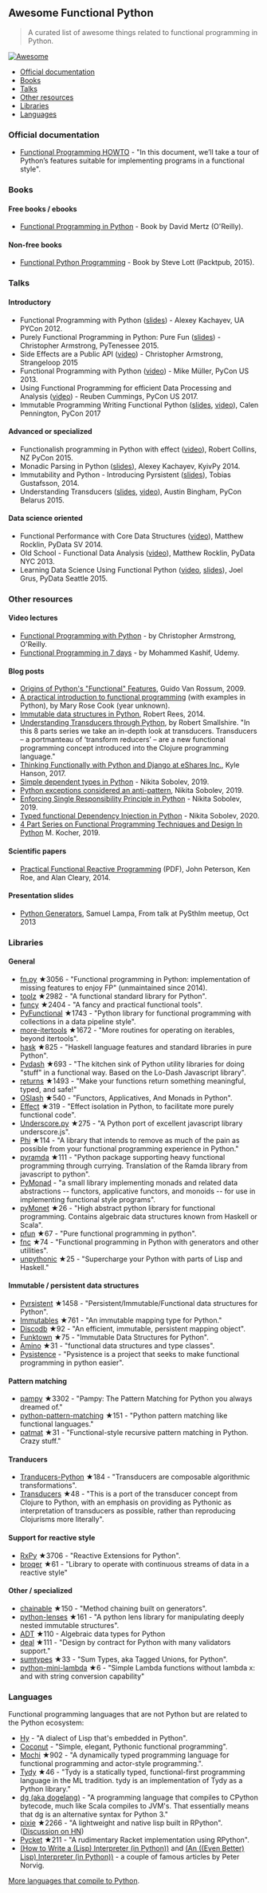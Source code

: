 ## Awesome Functional Python

> A curated list of awesome things related to functional programming in Python.

[![Awesome](https://awesome.re/badge.svg)](https://awesome.re)


- [Official documentation](#official-documentation)
- [Books](#books)
- [Talks](#talks)
- [Other resources](#other-resources)
- [Libraries](#libraries)
- [Languages](#languages)


### Official documentation

- [Functional Programming HOWTO](https://docs.python.org/3/howto/functional.html) - "In this document, we’ll take a tour of Python’s features suitable for implementing programs in a functional style".


### Books

#### Free books / ebooks

- [Functional Programming in Python](http://www.oreilly.com/programming/free/files/functional-programming-python.pdf) - Book by David Mertz (O'Reilly).

#### Non-free books

- [Functional Python Programming](https://www.packtpub.com/application-development/functional-python-programming) - Book by Steve Lott (Packtpub, 2015).

### Talks

#### Introductory

- Functional Programming with Python ([slides](http://kachayev.github.io/talks/uapycon2012/)) - Alexey Kachayev, UA PYCon 2012.
- Purely Functional Programming in Python: Pure Fun ([slides](https://speakerdeck.com/radix/purely-functional-programming-in-python-pure-fun)) - Christopher Armstrong, PyTenessee 2015.
- Side Effects are a Public API ([video](https://www.youtube.com/watch?v=D37dc9EoFus)) - Christopher Armstrong, Strangeloop 2015
- Functional Programming with Python ([video](https://www.youtube.com/watch?v=Ta1bAMOMFOI)) - Mike Müller, PyCon US 2013.
- Using Functional Programming for efficient Data Processing and Analysis ([video](https://www.youtube.com/watch?v=9kDUTJahXBM)) - Reuben Cummings, PyCon US 2017.
- Immutable Programming Writing Functional Python ([slides](https://speakerdeck.com/pycon2017/calen-pennington-immutable-programming-writing-functional-python), [video](https://www.youtube.com/watch?v=_OLEVvjrIj8)), Calen Pennington, PyCon 2017

#### Advanced or specialized

- Functionalish programming in Python with effect ([video](https://www.youtube.com/watch?v=fM5d_2BS6FY)), Robert Collins, NZ PyCon 2015.
- Monadic Parsing in Python ([slides](https://speakerdeck.com/kachayev/monadic-parsing-in-python)), Alexey Kachayev, KyivPy 2014.
- Immutability and Python - Introducing Pyrsistent ([slides](http://slides.com/tobiasgustafsson/immutability-and-python)), Tobias Gustafsson, 2014.
- Understanding Transducers ([slides](http://www.slideshare.net/alinadolgikh/austin-bingham-transducers-in-python), [video](https://www.youtube.com/watch?v=z_cmmbRQXh4)), Austin Bingham, PyCon Belarus 2015.

#### Data science oriented

- Functional Performance with Core Data Structures ([video](https://www.youtube.com/watch?v=PpBK4zIaFLE)), Matthew Rocklin, PyData SV 2014.
- Old School - Functional Data Analysis ([video](https://vimeo.com/80096814)), Matthew Rocklin, PyData NYC 2013.
- Learning Data Science Using Functional Python ([video](https://www.youtube.com/watch?v=ThS4juptJjQ), [slides](https://docs.google.com/presentation/d/1eI60SL3UxtWfr9ktrv48-pcIkk4S7JiDmeXGCyyGhCs)), Joel Grus, PyData Seattle 2015.

### Other resources

#### Video lectures

- [Functional Programming with Python](http://shop.oreilly.com/product/0636920042778.do) - by Christopher Armstrong, O'Reilly.
- [Functional Programming in 7 days](https://www.udemy.com/functional-programming-in-7-days/) - by Mohammed Kashif, Udemy.

#### Blog posts

- [Origins of Python's "Functional" Features](http://python-history.blogspot.fr/2009/04/origins-of-pythons-functional-features.html), Guido Van Rossum, 2009.
- [A practical introduction to functional programming](https://maryrosecook.com/blog/post/a-practical-introduction-to-functional-programming) (with examples in Python), by Mary Rose Cook (year unknown).
- [Immutable data structures in Python](https://www.theguardian.com/info/developer-blog/2014/oct/21/immutable-data-structures-in-python), Robert Rees, 2014.
- [Understanding Transducers through Python](http://sixty-north.com/blog/series/understanding-transducers-through-python), by Robert Smallshire. "In this 8 parts series we take an in-depth look at transducers. Transducers – a portmanteau of ‘transform reducers’ – are a new functional programming concept introduced into the Clojure programming language."
- [Thinking Functionally with Python and Django at eShares Inc.](https://medium.com/@hansonkd/thinking-functionally-with-python-and-django-4127e3ace6e9#.own6sie8s), Kyle Hanson, 2017.
- [Simple dependent types in Python](https://sobolevn.me/2019/01/simple-dependent-types-in-python) - Nikita Sobolev, 2019.
- [Python exceptions considered an anti-pattern](https://sobolevn.me/2019/02/python-exceptions-considered-an-antipattern), Nikita Sobolev, 2019.
- [Enforcing Single Responsibility Principle in Python](https://sobolevn.me/2019/03/enforcing-srp) - Nikita Sobolev, 2019.
- [Typed functional Dependency Injection in Python](https://sobolevn.me/2020/02/typed-functional-dependency-injection) - Nikita Sobolev, 2020.
- [4 Part Series on Functional Programming Techniques and Design In Python](https://mpkocher.github.io/2019/03/01/Functional-Programming-Techniques-In-Python-Series/) M. Kocher, 2019.

#### Scientific papers

- [Practical Functional Reactive Programming](http://www.cs.jhu.edu/~roe/padl2014.pdf) (PDF), John Peterson, Ken Roe, and Alan Cleary, 2014.

#### Presentation slides

- [Python Generators](https://www.slideshare.net/SamuelLampa/py-sthlmmeetup15-pythongenerators), Samuel Lampa, From talk at PySthlm meetup, Oct 2013


### Libraries

#### General

- [fn.py](https://github.com/kachayev/fn.py) ★3056 - "Functional programming in Python: implementation of missing features to enjoy FP" (unmaintained since 2014).
- [toolz](https://github.com/pytoolz/toolz) ★2982 - "A functional standard library for Python".
- [funcy](https://github.com/suor/funcy) ★2404 - "A fancy and practical functional tools".
- [PyFunctional](https://github.com/EntilZha/PyFunctional) ★1743 - "Python library for functional programming with collections in a data pipeline style".
- [more-itertools](https://github.com/erikrose/more-itertools) ★1672 - "More routines for operating on iterables, beyond itertools".
- [hask](https://github.com/billpmurphy/hask) ★825 - "Haskell language features and standard libraries in pure Python".
- [Pydash](https://github.com/dgilland/pydash) ★693 - "The kitchen sink of Python utility libraries for doing "stuff" in a functional way. Based on the Lo-Dash Javascript library".
- [returns](https://github.com/dry-python/returns) ★1493 - "Make your functions return something meaningful, typed, and safe!"
- [OSlash](https://github.com/dbrattli/oslash) ★540 - "Functors, Applicatives, And Monads in Python".
- [Effect](https://github.com/python-effect/effect) ★319 - "Effect isolation in Python, to facilitate more purely functional code".
- [Underscore.py](https://github.com/serkanyersen/underscore.py) ★275 - "A Python port of excellent javascript library underscore.js".
- [Phi](https://github.com/cgarciae/phi) ★114 - "A library that intends to remove as much of the pain as possible from your functional programming experience in Python."
- [pyramda](https://github.com/jackfirth/pyramda) ★111 - "Python package supporting heavy functional programming through currying. Translation of the Ramda library from javascript to python".
- [PyMonad](https://bitbucket.org/jason_delaat/pymonad) - "a small library implementing monads and related data abstractions -- functors, applicative functors, and monoids -- for use in implementing functional style programs".
- [pyMonet](https://github.com/przemyslawjanpietrzak/pyMonet) ★26 - "High abstract python library for functional programming. Contains algebraic data structures known from Haskell or Scala".
- [pfun](https://github.com/suned/pfun) ★67 - "Pure functional programming in python".
- [fnc](https://github.com/dgilland/fnc) ★74 - "Functional programming in Python with generators and other utilities".
- [unpythonic](https://github.com/Technologicat/unpythonic) ★25 - "Supercharge your Python with parts of Lisp and Haskell."

#### Immutable / persistent data structures

- [Pyrsistent](https://github.com/tobgu/pyrsistent) ★1458 - "Persistent/Immutable/Functional data structures for Python".
- [Immutables](https://github.com/MagicStack/immutables) ★761 - "An immutable mapping type for Python."
- [Discodb](https://github.com/discoproject/discodb) ★92 - "An efficient, immutable, persistent mapping object".
- [Funktown](https://github.com/zhemao/funktown) ★75 - "Immutable Data Structures for Python".
- [Amino](https://github.com/tek/amino) ★31 - "functional data structures and type classes".
- [Pysistence](https://pythonhosted.org/pysistence/) - "Pysistence is a project that seeks to make functional programming in python easier".

#### Pattern matching

- [pampy](https://github.com/santinic/pampy) ★3302 - "Pampy: The Pattern Matching for Python you always dreamed of."
- [python-pattern-matching](https://github.com/grantjenks/python-pattern-matching) ★151 - "Python pattern matching like functional languages."
- [patmat](https://github.com/admk/patmat) ★31 - "Functional-style recursive pattern matching in Python. Crazy stuff."

#### Tranducers

- [Tranducers-Python](https://github.com/cognitect-labs/transducers-python) ★184 - "Transducers are composable algorithmic transformations".
- [Transducers](https://github.com/sixty-north/python-transducers) ★48 - "This is a port of the transducer concept from Clojure to Python, with an emphasis on providing as Pythonic as interpretation of transducers as possible, rather than reproducing Clojurisms more literally".

#### Support for reactive style

- [RxPy](https://github.com/ReactiveX/RxPY) ★3706 - "Reactive Extensions for Python".
- [broqer](https://github.com/semiversus/python-broqer) ★61 - "Library to operate with continuous streams of data in a reactive style"

#### Other / specialized

- [chainable](https://github.com/olirice/chainable) ★150 - "Method chaining built on generators".
- [python-lenses](https://github.com/ingolemo/python-lenses) ★161 - "A python lens library for manipulating deeply nested immutable structures".
- [ADT](https://github.com/jspahrsummers/adt) ★110 - Algebraic data types for Python
- [deal](https://github.com/orsinium/deal) ★111 - "Design by contract for Python with many validators support."
- [sumtypes](https://github.com/radix/sumtypes) ★33 - "Sum Types, aka Tagged Unions, for Python".
- [python-mini-lambda](https://github.com/smarie/python-mini-lambda) ★6 - "Simple Lambda functions without lambda x: and with string conversion capability"

### Languages

Functional programming languages that are not Python but are related to the Python ecosystem:

- [Hy](http://hylang.org/) - "A dialect of Lisp that's embedded in Python".
- [Coconut](http://coconut-lang.org/) - "Simple, elegant, Pythonic functional programming".
- [Mochi](https://github.com/i2y/mochi) ★902 - "A dynamically typed programming language for functional programming and actor-style programming.".
- [Tydy](https://github.com/cyrus-/tydy) ★46 - "Tydy is a statically typed, functional-first programming language in the ML tradition. tydy is an implementation of Tydy as a Python library."
- [dg (aka dogelang)](https://pyos.github.io/dg/) - "A programming language that compiles to CPython bytecode, much like Scala compiles to JVM's. That essentially means that dg is an alternative syntax for Python 3."
- [pixie](https://github.com/pixie-lang/pixie) ★2266 - "A lightweight and native lisp built in RPython". ([Discussion on HN](https://news.ycombinator.com/item?id=13420092))
- [Pycket](https://github.com/pycket/pycket) ★211 - "A rudimentary Racket implementation using RPython".
- [(How to Write a (Lisp) Interpreter (in Python))](http://norvig.com/lispy.html) and [(An ((Even Better) Lisp) Interpreter (in Python))](http://norvig.com/lispy2.html) - a couple of famous articles by Peter Norvig.

[More languages that compile to Python](https://github.com/vindarel/languages-that-compile-to-python).
